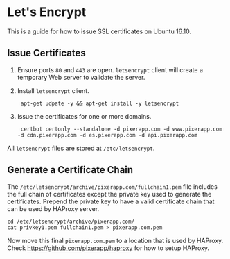 # Let's Encrypt

This is a guide for how to issue SSL certificates on Ubuntu 16.10.

## Issue Certificates

1. Ensure ports `80` and `443` are open. `letsencrypt` client will create a temporary Web server to validate the server.

2. Install `letsencrypt` client.

        apt-get udpate -y && apt-get install -y letsencrypt

3. Issue the certificates for one or more domains.
 
        certbot certonly --standalone -d pixerapp.com -d www.pixerapp.com -d cdn.pixerapp.com -d es.pixerapp.com -d api.pixerapp.com

All `letsencrypt` files are stored at `/etc/letsencrypt`.

## Generate a Certificate Chain

The `/etc/letsencrypt/archive/pixerapp.com/fullchain1.pem` file includes the full chain of certificates except the private key used to generate the certificates. Prepend the private key to have a valid certificate chain that can be used by HAProxy server.

    cd /etc/letsencrypt/archive/pixerapp.com/
    cat privkey1.pem fullchain1.pem > pixerapp.com.pem

Now move this final `pixerapp.com.pem` to a location that is used by HAProxy.
Check https://github.com/pixerapp/haproxy for how to setup HAProxy.
